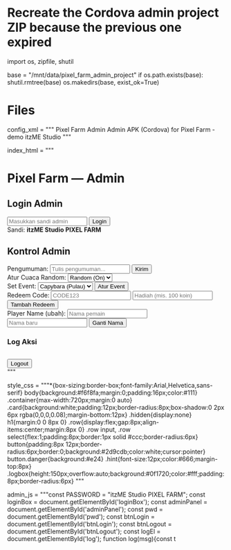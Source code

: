 # Recreate the Cordova admin project ZIP because the previous one expired
import os, zipfile, shutil

base = "/mnt/data/pixel_farm_admin_project"
if os.path.exists(base):
    shutil.rmtree(base)
os.makedirs(base, exist_ok=True)

# Files
config_xml = """<?xml version='1.0' encoding='utf-8'?>
<widget id="com.pixelfarm.admin" version="0.1.0" xmlns="http://www.w3.org/ns/widgets" xmlns:cdv="http://cordova.apache.org/ns/1.0">
  <name>Pixel Farm Admin</name>
  <description>Admin APK (Cordova) for Pixel Farm - demo</description>
  <author>itzME Studio</author>
  <content src="index.html" />
  <access origin="*" />
  <platform name="android">
    <allow-intent href="market:*" />
  </platform>
</widget>
"""

index_html = """<!doctype html>
<html>
<head>
  <meta charset="utf-8">
  <meta name="viewport" content="width=device-width,initial-scale=1">
  <title>Pixel Farm Admin</title>
  <link rel="stylesheet" href="style.css">
</head>
<body>
  <div class="container">
    <h1>Pixel Farm — Admin</h1>
    <div id="loginBox" class="card">
      <h2>Login Admin</h2>
      <input id="pwd" type="password" placeholder="Masukkan sandi admin" />
      <button id="btnLogin">Login</button>
      <div class="hint">Sandi: <b>itzME Studio PIXEL FARM</b></div>
    </div>
    <div id="adminPanel" class="hidden">
      <div class="card">
        <h2>Kontrol Admin</h2>
        <div class="row">
          <label>Pengumuman:</label>
          <input id="announcement" placeholder="Tulis pengumuman..." />
          <button id="sendAnn">Kirim</button>
        </div>
        <div class="row">
          <label>Atur Cuaca Random:</label>
          <select id="weatherMode">
            <option value="random">Random (On)</option>
            <option value="manual">Manual (Off)</option>
          </select>
        </div>
        <div class="row">
          <label>Set Event:</label>
          <select id="eventType">
            <option value="capybara">Capybara (Pulau)</option>
            <option value="owl">Event Owl</option>
            <option value="venus">Venus Trap</option>
            <option value="tedy">Tedy</option>
          </select>
          <button id="setEvent">Atur Event</button>
        </div>
        <div class="row">
          <label>Redeem Code:</label>
          <input id="redeemCode" placeholder="CODE123" />
          <input id="redeemReward" placeholder="Hadiah (mis. 100 koin)" />
          <button id="addRedeem">Tambah Redeem</button>
        </div>
        <div class="row">
          <label>Player Name (ubah):</label>
          <input id="playerName" placeholder="Nama pemain" />
          <input id="playerNewName" placeholder="Nama baru" />
          <button id="changeName">Ganti Nama</button>
        </div>
        <h3>Log Aksi</h3>
        <pre id="log" class="logbox"></pre>
      </div>
      <button id="btnLogout" class="danger">Logout</button>
    </div>
  </div>
<script src="admin.js"></script>
</body>
</html>
"""

style_css = """*{box-sizing:border-box;font-family:Arial,Helvetica,sans-serif}
body{background:#f6f8fa;margin:0;padding:16px;color:#111}
.container{max-width:720px;margin:0 auto}
.card{background:white;padding:12px;border-radius:8px;box-shadow:0 2px 6px rgba(0,0,0,0.08);margin-bottom:12px}
.hidden{display:none}
h1{margin:0 0 8px 0}
.row{display:flex;gap:8px;align-items:center;margin:8px 0}
.row input, .row select{flex:1;padding:8px;border:1px solid #ccc;border-radius:6px}
button{padding:8px 12px;border-radius:6px;border:0;background:#2d9cdb;color:white;cursor:pointer}
button.danger{background:#e24}
.hint{font-size:12px;color:#666;margin-top:8px}
.logbox{height:150px;overflow:auto;background:#0f1720;color:#fff;padding:8px;border-radius:6px}
"""

admin_js = """const PASSWORD = "itzME Studio PIXEL FARM";
const loginBox = document.getElementById('loginBox');
const adminPanel = document.getElementById('adminPanel');
const pwd = document.getElementById('pwd');
const btnLogin = document.getElementById('btnLogin');
const btnLogout = document.getElementById('btnLogout');
const logEl = document.getElementById('log');
function log(msg){const t
